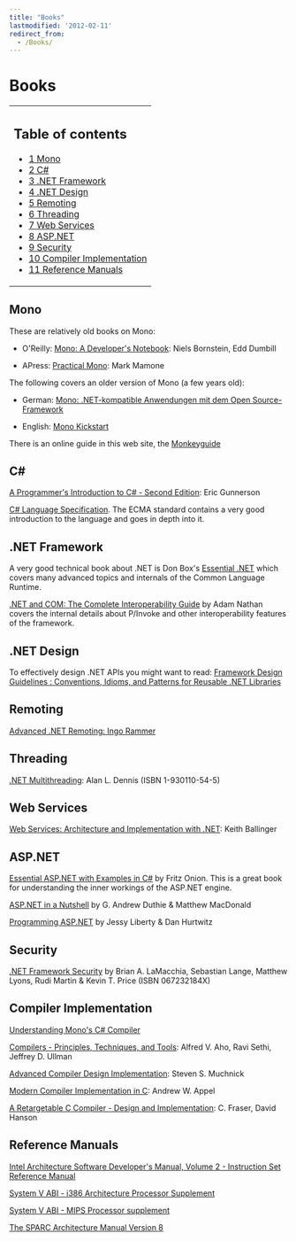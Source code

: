 ```yaml
---
title: "Books"
lastmodified: '2012-02-11'
redirect_from:
  - /Books/
---
```


Books
=====

<table>
<col width="100%" />
<tbody>
<tr class="odd">
<td align="left"><h2>Table of contents</h2>
<ul>
<li><a href="#mono">1 Mono</a></li>
<li><a href="#c">2 C#</a></li>
<li><a href="#net-framework">3 .NET Framework</a></li>
<li><a href="#net-design">4 .NET Design</a></li>
<li><a href="#remoting">5 Remoting</a></li>
<li><a href="#threading">6 Threading</a></li>
<li><a href="#web-services">7 Web Services</a></li>
<li><a href="#aspnet">8 ASP.NET</a></li>
<li><a href="#security">9 Security</a></li>
<li><a href="#compiler-implementation">10 Compiler Implementation</a></li>
<li><a href="#reference-manuals">11 Reference Manuals</a></li>
</ul></td>
</tr>
</tbody>
</table>

Mono
----

These are relatively old books on Mono:

-   O'Reilly: [Mono: A Developer's Notebook](http://www.oreilly.com/catalog/monoadn/): Niels Bornstein, Edd Dumbill

-   APress: [Practical Mono](http://www.apress.com/book/bookDisplay.html?bID=10027): Mark Mamone

The following covers an older version of Mono (a few years old):

-   German: [Mono: .NET-kompatible Anwendungen mit dem Open Source-Framework](http://www.amazon.de/exec/obidos/ASIN/3827264928/qid=1050051051/sr=2-1/ref=sr_2_3_1/028-2755135-1623712)

-   English: [Mono Kickstart](http://www.amazon.com/exec/obidos/tg/detail/-/0672325799/ref=pd_sim_b_1/102-2260035-7729704?%5Fencoding=UTF8&v=glance)

There is an online guide in this web site, the [Monkeyguide](/Monkeyguide "Monkeyguide")

C#
---

[A Programmer's Introduction to C# - Second Edition](http://www.amazon.com/exec/obidos/tg/detail/-/1893115623/qid=1086275793/sr=8-2/ref=sr_8_xs_ap_i2_xgl14/103-3987558-5955806?v=glance&s=books&n=507846): Eric Gunnerson

[C# Language Specification](http://www.ecma-international.org/publications/standards/Ecma-334.htm). The ECMA standard contains a very good introduction to the language and goes in depth into it.

.NET Framework
--------------

A very good technical book about .NET is Don Box's [Essential .NET](http://www.amazon.com/exec/obidos/ASIN/0201734117/qid=1109255921/sr=2-1/ref=pd_bbs_b_2_1/102-2260035-7729704) which covers many advanced topics and internals of the Common Language Runtime.

[.NET and COM: The Complete Interoperability Guide](http://www.amazon.com/exec/obidos/tg/detail/-/067232170X/qid=1109258781/sr=8-1/ref=pd_ka_1/102-2260035-7729704?v=glance&s=books&n=507846) by Adam Nathan covers the internal details about P/Invoke and other interoperability features of the framework.

.NET Design
-----------

To effectively design .NET APIs you might want to read: [Framework Design Guidelines : Conventions, Idioms, and Patterns for Reusable .NET Libraries](http://www.amazon.com/exec/obidos/tg/detail/-/0321246756/qid=1127061227/sr=2-2/ref=pd_bbs_b_2_2/102-2260035-7729704?v=glance&s=books)

Remoting
--------

[Advanced .NET Remoting: Ingo Rammer](http://www.dotnetremoting.cc/book/AdvancedDotNetRemoting.asp)

Threading
---------

[.NET Multithreading](http://www.bookpool.com/.x/maijdy6d0n/ss/1?qs=1-930110-54-5&Go.x=0&Go.y=0&Go=Go): Alan L. Dennis (ISBN 1-930110-54-5)

Web Services
------------

[Web Services: Architecture and Implementation with .NET](http://www.amazon.com/exec/obidos/tg/detail/-/0321113594/qid=1086275941/sr=1-1/ref=sr_1_1/103-3987558-5955806?v=glance&s=books): Keith Ballinger

ASP.NET
-------

[Essential ASP.NET with Examples in C#](http://www.amazon.com/exec/obidos/tg/detail/-/0201760401/qid=1086275991/sr=1-1/ref=sr_1_1/103-3987558-5955806?v=glance&s=books) by Fritz Onion. This is a great book for understanding the inner workings of the ASP.NET engine.

[ASP.NET in a Nutshell](http://www.amazon.com/exec/obidos/tg/detail/-/0596005202/qid=1086276030/sr=1-1/ref=sr_1_1/103-3987558-5955806?v=glance&s=books) by G. Andrew Duthie & Matthew MacDonald

[Programming ASP.NET](http://www.amazon.com/exec/obidos/tg/detail/-/0596004877/qid=1086276087/sr=1-1/ref=sr_1_1/103-3987558-5955806?v=glance&s=books) by Jessy Liberty & Dan Hurtwitz

Security
--------

[.NET Framework Security](http://www.amazon.com/exec/obidos/tg/detail/-/067232184X/qid=1110823169/sr=8-1/ref=pd_csp_1/103-9518434-1095811?v=glance&s=books&n=507846) by Brian A. LaMacchia, Sebastian Lange, Matthew Lyons, Rudi Martin & Kevin T. Price (ISBN 067232184X)

Compiler Implementation
-----------------------

[Understanding Mono's C# Compiler](https://bitly.com/understanding-mono-c-sharp-compiler)

[Compilers - Principles, Techniques, and Tools](http://www.bookpool.com/.x/maijdyouz8/ss/1?qs=ompilers+-+Principles%2C+Techniques%2C+and+Tools&Go.x=0&Go.y=0&Go=Go): Alfred V. Aho, Ravi Sethi, Jeffrey D. Ullman

[Advanced Compiler Design Implementation](http://www.bookpool.com/.x/maijdytn50/sm/1558603204): Steven S. Muchnick

[Modern Compiler Implementation in C](http://www.amazon.com/exec/obidos/tg/detail/-/052158390X/qid=1086276294/sr=1-2/ref=sr_1_2/103-3987558-5955806?v=glance&s=books): Andrew W. Appel

[A Retargetable C Compiler - Design and Implementation](http://www.bookpool.com/.x/maijdyvlor/ss/1?qs=A+Retargetable+C+Compiler&Go.x=0&Go.y=0&Go=Go): C. Fraser, David Hanson

Reference Manuals
-----------------

[Intel Architecture Software Developer's Manual, Volume 2 - Instruction Set Reference Manual](http://developer.intel.com/design/pentium/manuals/24319101.pdf)

[System V ABI - i386 Architecture Processor Supplement](http://www.caldera.com/developers/devspecs/abi386-4.pdf)

[System V ABI - MIPS Processor supplement](http://www.caldera.com/developers/devspecs/mipsabi.pdf)

[The SPARC Architecture Manual Version 8](http://www.sparc.org/standards/V8.pdf)

